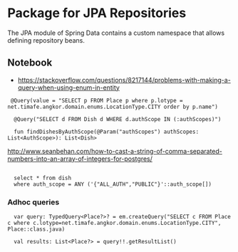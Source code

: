 # Package for JPA Repositories

The JPA module of Spring Data contains a custom namespace that allows defining repository beans.

## Notebook

* https://stackoverflow.com/questions/8217144/problems-with-making-a-query-when-using-enum-in-entity

```
 @Query(value = "SELECT p FROM Place p where p.lotype = net.timafe.angkor.domain.enums.LocationType.CITY order by p.name")

  @Query("SELECT d FROM Dish d WHERE d.authScope IN (:authScopes)")

  fun findDishesByAuthScope(@Param("authScopes") authScopes: List<AuthScope>): List<Dish>
```

http://www.seanbehan.com/how-to-cast-a-string-of-comma-separated-numbers-into-an-array-of-integers-for-postgres/
```
    
  select * from dish 
  where auth_scope = ANY ('{"ALL_AUTH","PUBLIC"}'::auth_scope[])
```

### Adhoc queries

```
  var query: TypedQuery<Place?>? = em.createQuery("SELECT c FROM Place c where c.lotype=net.timafe.angkor.domain.enums.LocationType.CITY", Place::class.java)
  
  val results: List<Place?> = query!!.getResultList()
```

